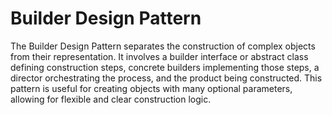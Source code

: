 # Builder Design Pattern
The Builder Design Pattern separates the construction of complex objects from their representation. It involves a builder interface or abstract class defining construction steps, concrete builders implementing those steps, a director orchestrating the process, and the product being constructed. This pattern is useful for creating objects with many optional parameters, allowing for flexible and clear construction logic.
